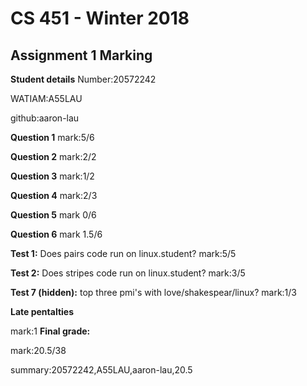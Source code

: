 # CS 451 - Winter 2018
## Assignment 1 Marking
**Student details**
Number:20572242

WATIAM:A55LAU

github:aaron-lau

**Question 1**
mark:5/6

**Question 2**
mark:2/2

**Question 3**
mark:1/2

**Question 4**
mark:2/3

**Question 5**
mark 0/6

**Question 6**
mark 1.5/6

**Test 1:** Does pairs code run on linux.student?
mark:5/5

**Test 2:** Does stripes code run on linux.student?
mark:3/5

**Test 7 (hidden):** top three pmi's with love/shakespear/linux?
mark:1/3

**Late pentalties**

mark:1
**Final grade:**

mark:20.5/38

summary:20572242,A55LAU,aaron-lau,20.5

